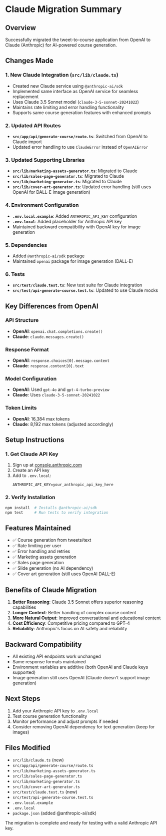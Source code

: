# Claude Migration Summary

## Overview
Successfully migrated the tweet-to-course application from OpenAI to Claude (Anthropic) for AI-powered course generation.

## Changes Made

### 1. New Claude Integration (`src/lib/claude.ts`)
- Created new Claude service using `@anthropic-ai/sdk`
- Implemented same interface as OpenAI service for seamless replacement
- Uses Claude 3.5 Sonnet model (`claude-3-5-sonnet-20241022`)
- Maintains rate limiting and error handling functionality
- Supports same course generation features with enhanced prompts

### 2. Updated API Routes
- **`src/app/api/generate-course/route.ts`**: Switched from OpenAI to Claude import
- Updated error handling to use `ClaudeError` instead of `OpenAIError`

### 3. Updated Supporting Libraries
- **`src/lib/marketing-assets-generator.ts`**: Migrated to Claude
- **`src/lib/sales-page-generator.ts`**: Migrated to Claude  
- **`src/lib/marketing-generator.ts`**: Migrated to Claude
- **`src/lib/cover-art-generator.ts`**: Updated error handling (still uses OpenAI for DALL-E image generation)

### 4. Environment Configuration
- **`.env.local.example`**: Added `ANTHROPIC_API_KEY` configuration
- **`.env.local`**: Added placeholder for Anthropic API key
- Maintained backward compatibility with OpenAI key for image generation

### 5. Dependencies
- Added `@anthropic-ai/sdk` package
- Maintained `openai` package for image generation (DALL-E)

### 6. Tests
- **`src/test/claude.test.ts`**: New test suite for Claude integration
- **`src/test/api-generate-course.test.ts`**: Updated to use Claude mocks

## Key Differences from OpenAI

### API Structure
- **OpenAI**: `openai.chat.completions.create()`
- **Claude**: `claude.messages.create()`

### Response Format
- **OpenAI**: `response.choices[0].message.content`
- **Claude**: `response.content[0].text`

### Model Configuration
- **OpenAI**: Used `gpt-4o` and `gpt-4-turbo-preview`
- **Claude**: Uses `claude-3-5-sonnet-20241022`

### Token Limits
- **OpenAI**: 16,384 max tokens
- **Claude**: 8,192 max tokens (adjusted accordingly)

## Setup Instructions

### 1. Get Claude API Key
1. Sign up at [console.anthropic.com](https://console.anthropic.com)
2. Create an API key
3. Add to `.env.local`:
   ```
   ANTHROPIC_API_KEY=your_anthropic_api_key_here
   ```

### 2. Verify Installation
```bash
npm install  # Installs @anthropic-ai/sdk
npm test     # Run tests to verify integration
```

## Features Maintained
- ✅ Course generation from tweets/text
- ✅ Rate limiting per user
- ✅ Error handling and retries
- ✅ Marketing assets generation
- ✅ Sales page generation
- ✅ Slide generation (no AI dependency)
- ✅ Cover art generation (still uses OpenAI DALL-E)

## Benefits of Claude Migration
1. **Better Reasoning**: Claude 3.5 Sonnet offers superior reasoning capabilities
2. **Longer Context**: Better handling of complex course content
3. **More Natural Output**: Improved conversational and educational content
4. **Cost Efficiency**: Competitive pricing compared to GPT-4
5. **Reliability**: Anthropic's focus on AI safety and reliability

## Backward Compatibility
- All existing API endpoints work unchanged
- Same response formats maintained
- Environment variables are additive (both OpenAI and Claude keys supported)
- Image generation still uses OpenAI (Claude doesn't support image generation)

## Next Steps
1. Add your Anthropic API key to `.env.local`
2. Test course generation functionality
3. Monitor performance and adjust prompts if needed
4. Consider removing OpenAI dependency for text generation (keep for images)

## Files Modified
- `src/lib/claude.ts` (new)
- `src/app/api/generate-course/route.ts`
- `src/lib/marketing-assets-generator.ts`
- `src/lib/sales-page-generator.ts`
- `src/lib/marketing-generator.ts`
- `src/lib/cover-art-generator.ts`
- `src/test/claude.test.ts` (new)
- `src/test/api-generate-course.test.ts`
- `.env.local.example`
- `.env.local`
- `package.json` (added @anthropic-ai/sdk)

The migration is complete and ready for testing with a valid Anthropic API key.